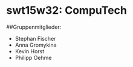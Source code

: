 # swt15w32: CompuTech

##Gruppenmitglieder:
- Stephan Fischer
- Anna Gromykina
- Kevin Horst
- Philipp Oehme
